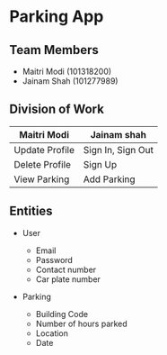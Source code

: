 # Parking App

## Team Members
- Maitri Modi (101318200)
- Jainam Shah (101277989)

## Division of Work

Maitri Modi | Jainam shah
------------|------------
Update Profile | Sign In, Sign Out
Delete Profile | Sign Up
View Parking | Add Parking 

## Entities
- User
  - Email
  - Password
  - Contact number
  - Car plate number

- Parking
  - Building Code
  - Number of hours parked
  - Location
  - Date






